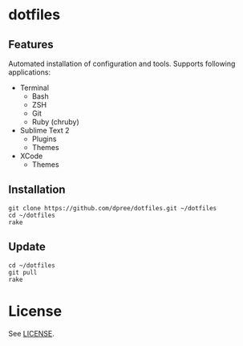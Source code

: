 dotfiles
========

## Features

Automated installation of configuration and tools. Supports following applications:
  
  * Terminal
    * Bash
    * ZSH
    * Git
    * Ruby (chruby) 
  * Sublime Text 2
    * Plugins
    * Themes 
  * XCode
    * Themes

## Installation

    git clone https://github.com/dpree/dotfiles.git ~/dotfiles
    cd ~/dotfiles
    rake
    
## Update

    cd ~/dotfiles
    git pull
    rake

# License

See [LICENSE](LICENSE.txt).
